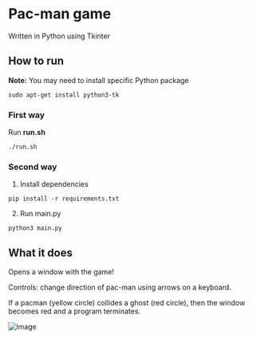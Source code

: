 # Pac-man game
Written in Python using Tkinter

## How to run

**Note:** You may need to install specific Python package
```shell
sudo apt-get install python3-tk
```

### First way
Run **run.sh**
```shell
./run.sh
```

### Second way
1. Install dependencies 
```shell
pip install -r requirements.txt
```

2. Run main.py
```shell
python3 main.py
```

## What it does
Opens a window with the game! 

Controls: change direction of pac-man using arrows on a keyboard.

If a pacman (yellow circle) collides a ghost (red circle), then the window becomes red and a program terminates.

![image](https://user-images.githubusercontent.com/88278502/234139337-b68e0052-3961-4882-9c46-d1e51d2251bf.png)
